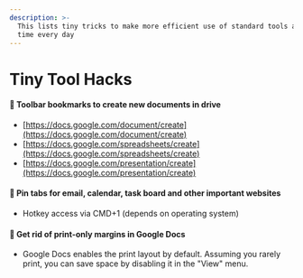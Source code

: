 ```yaml
---
description: >-
  This lists tiny tricks to make more efficient use of standard tools and save
  time every day
---
```


# Tiny Tool Hacks

#### 👾 Toolbar bookmarks to create new documents in drive

* [https://docs.google.com/document/create](https://docs.google.com/document/create)
* [https://docs.google.com/spreadsheets/create](https://docs.google.com/spreadsheets/create)
* [https://docs.google.com/presentation/create](https://docs.google.com/presentation/create)

#### 👾 Pin tabs for email, calendar, task board and other important websites

* Hotkey access via CMD+1 \(depends on operating system\)

#### 👾 Get rid of print-only margins in Google Docs

* Google Docs enables the print layout by default. Assuming you rarely print, you can save space by disabling it in the "View" menu.

